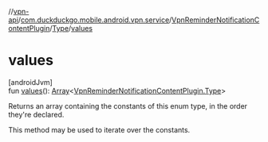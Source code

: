 //[vpn-api](../../../../index.md)/[com.duckduckgo.mobile.android.vpn.service](../../index.md)/[VpnReminderNotificationContentPlugin](../index.md)/[Type](index.md)/[values](values.md)

# values

[androidJvm]\
fun [values](values.md)(): [Array](https://kotlinlang.org/api/latest/jvm/stdlib/kotlin/-array/index.html)&lt;[VpnReminderNotificationContentPlugin.Type](index.md)&gt;

Returns an array containing the constants of this enum type, in the order they're declared.

This method may be used to iterate over the constants.
